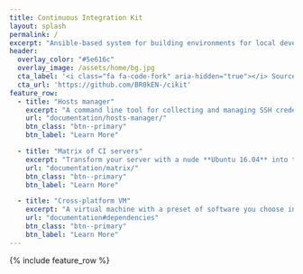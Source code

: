 ```yaml
---
title: Continuous Integration Kit
layout: splash
permalink: /
excerpt: "Ansible-based system for building environments for local development and continuous integration that ships as an extensible package."
header:
  overlay_color: "#5e616c"
  overlay_image: /assets/home/bg.jpg
  cta_label: '<i class="fa fa-code-fork" aria-hidden="true"></i> Source code'
  cta_url: 'https://github.com/BR0kEN-/cikit'
feature_row:
  - title: "Hosts manager"
    excerpt: "A command line tool for collecting and managing SSH credentials of various hosts."
    url: "documentation/hosts-manager/"
    btn_class: "btn--primary"
    btn_label: "Learn More"

  - title: "Matrix of CI servers"
    excerpt: "Transform your server with a nude **Ubuntu 16.04** into the machine that's able to host **Docker**-based CI servers. 5 minutes and you're done."
    url: "documentation/matrix/"
    btn_class: "btn--primary"
    btn_label: "Learn More"

  - title: "Cross-platform VM"
    excerpt: "A virtual machine with a preset of software you choose interactively. Automatic IP allocation and VPN configuration. **macOS**, **Linux** and **Windows** compatibility."
    url: "documentation#dependencies"
    btn_class: "btn--primary"
    btn_label: "Learn More"
---
```


{% include feature_row %}
